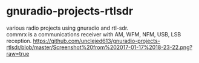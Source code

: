 # gnuradio-projects-rtlsdr
various radio projects using gnuradio and rtl-sdr.   
commrx is a communications receiver with AM, WFM, NFM, USB, LSB reception.
https://github.com/unclejed613/gnuradio-projects-rtlsdr/blob/master/Screenshot%20from%202017-01-17%2018-23-22.png?raw=true
